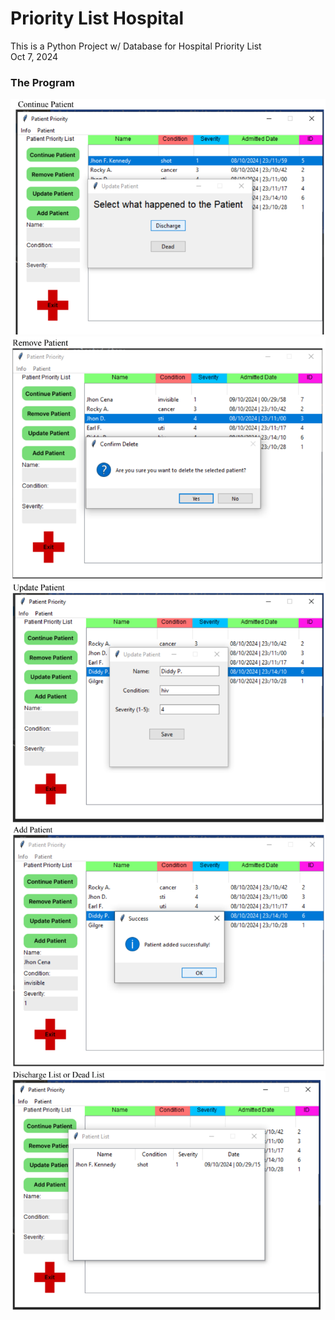 
# Priority List Hospital

This is a Python Project w/ Database for Hospital Priority List <br>
Oct 7, 2024

<h3>The Program</h3>

![Sample](sample/1.png)
![Sample](sample/2.png)
![Sample](sample/3.png)
![Sample](sample/4.png)
![Sample](sample/5.png)
